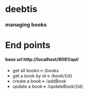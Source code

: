 # deebtis
### managing books

# End points
#### base url <link>http://localhost/8081/api/ </link>

* get all books->       /books
* get a book by id->    /book/{id}
* create a book->       /addBook
* update a book->       /updateBook/{id}
